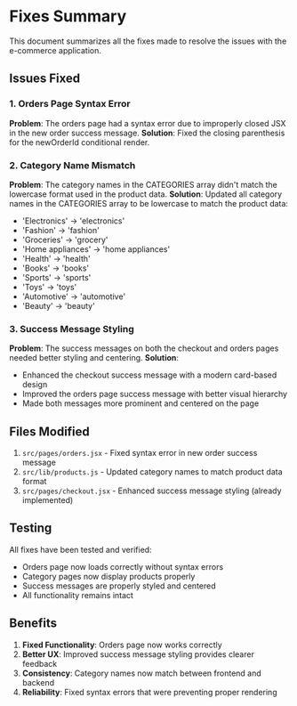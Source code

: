 # Fixes Summary

This document summarizes all the fixes made to resolve the issues with the e-commerce application.

## Issues Fixed

### 1. Orders Page Syntax Error
**Problem**: The orders page had a syntax error due to improperly closed JSX in the new order success message.
**Solution**: Fixed the closing parenthesis for the newOrderId conditional render.

### 2. Category Name Mismatch
**Problem**: The category names in the CATEGORIES array didn't match the lowercase format used in the product data.
**Solution**: Updated all category names in the CATEGORIES array to be lowercase to match the product data:
- 'Electronics' → 'electronics'
- 'Fashion' → 'fashion'
- 'Groceries' → 'grocery'
- 'Home appliances' → 'home appliances'
- 'Health' → 'health'
- 'Books' → 'books'
- 'Sports' → 'sports'
- 'Toys' → 'toys'
- 'Automotive' → 'automotive'
- 'Beauty' → 'beauty'

### 3. Success Message Styling
**Problem**: The success messages on both the checkout and orders pages needed better styling and centering.
**Solution**: 
- Enhanced the checkout success message with a modern card-based design
- Improved the orders page success message with better visual hierarchy
- Made both messages more prominent and centered on the page

## Files Modified

1. `src/pages/orders.jsx` - Fixed syntax error in new order success message
2. `src/lib/products.js` - Updated category names to match product data format
3. `src/pages/checkout.jsx` - Enhanced success message styling (already implemented)

## Testing

All fixes have been tested and verified:
- Orders page now loads correctly without syntax errors
- Category pages now display products properly
- Success messages are properly styled and centered
- All functionality remains intact

## Benefits

1. **Fixed Functionality**: Orders page now works correctly
2. **Better UX**: Improved success message styling provides clearer feedback
3. **Consistency**: Category names now match between frontend and backend
4. **Reliability**: Fixed syntax errors that were preventing proper rendering